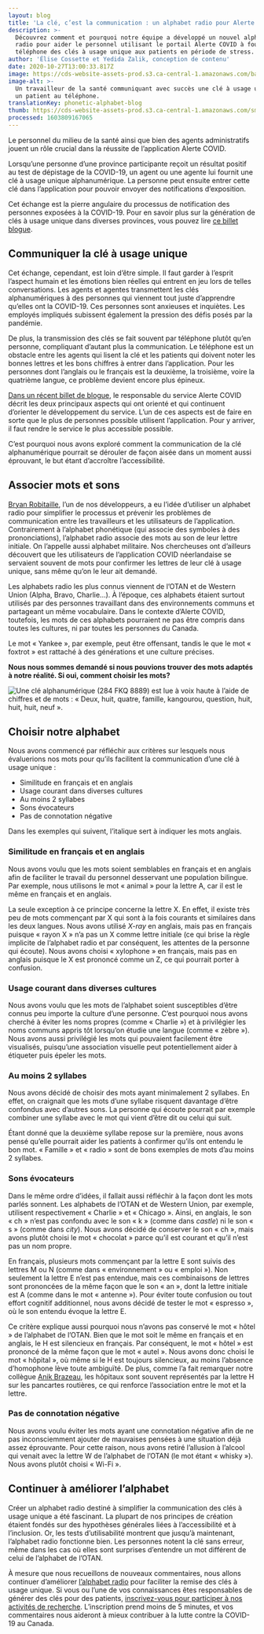 ```yaml
---
layout: blog
title: 'La clé, c’est la communication : un alphabet radio pour Alerte COVID'
description: >-
  Découvrez comment et pourquoi notre équipe a développé un nouvel alphabet
  radio pour aider le personnel utilisant le portail Alerte COVID à fournir par
  téléphone des clés à usage unique aux patients en période de stress.
author: 'Élise Cossette et Yedida Zalik, conception de contenu'
date: 2020-10-27T13:00:33.817Z
image: https://cds-website-assets-prod.s3.ca-central-1.amazonaws.com/banner_phonetic_alphabetic_blog_8f889946bb.jpg
image-alt: >-
  Un travailleur de la santé communiquant avec succès une clé à usage unique à
  un patient au téléphone.
translationKey: phonetic-alphabet-blog
thumb: https://cds-website-assets-prod.s3.ca-central-1.amazonaws.com/small_banner_phonetic_alphabetic_blog_8f889946bb.jpg
processed: 1603809167065
---
```

Le personnel du milieu de la santé ainsi que bien des agents administratifs jouent un rôle crucial dans la réussite de l’application Alerte COVID. 

Lorsqu’une personne d’une province participante reçoit un résultat positif au test de dépistage de la COVID-19, un agent ou une agente lui fournit une clé à usage unique alphanumérique. La personne peut ensuite entrer cette clé dans l’application pour pouvoir envoyer des notifications d’exposition.

Cet échange est la pierre angulaire du processus de notification des personnes exposées à la COVID-19. Pour en savoir plus sur la génération de clés à usage unique dans diverses provinces, vous pouvez lire [ce billet blogue](https://numerique.canada.ca/2020/09/03/r%C3%A9pondre-aux-besoins-des-autorit%C3%A9s-sanitaires-pour-d%C3%A9ployer-alerte-covid-partout-au-canada/).

## Communiquer la clé à usage unique

Cet échange, cependant, est loin d’être simple. Il faut garder à l’esprit l’aspect humain et les émotions bien réelles qui entrent en jeu lors de telles conversations. Les agents et agentes transmettent les clés alphanumériques à des personnes qui viennent tout juste d’apprendre qu’elles ont la COVID-19. Ces personnes sont anxieuses et inquiètes. Les employés impliqués subissent également la pression des défis posés par la pandémie. 

De plus, la transmission des clés se fait souvent par téléphone plutôt qu’en personne, compliquant d’autant plus la communication. Le téléphone est un obstacle entre les agents qui lisent la clé et les patients qui doivent noter les bonnes lettres et les bons chiffres à entrer dans l’application. Pour les personnes dont l’anglais ou le français est la deuxième, la troisième, voire la quatrième langue, ce problème devient encore plus épineux. 

[Dans un récent billet de blogue](https://numerique.canada.ca/2020/10/02/d%C3%A9velopper-un-service-efficace-de-notification-dexposition-comme-alerte-covid/), le responsable du service Alerte COVID décrit les deux principaux aspects qui ont orienté et qui continuent d’orienter le développement du service. L’un de ces aspects est de faire en sorte que le plus de personnes possible utilisent l’application. Pour y arriver, il faut rendre le service le plus accessible possible.

C’est pourquoi nous avons exploré comment la communication de la clé alphanumérique pourrait se dérouler de façon aisée dans un moment aussi éprouvant, le but étant d’accroître l’accessibilité.

## Associer mots et sons

[Bryan Robitaille](https://twitter.com/RobitailleBryan), l’un de nos développeurs, a eu l’idée d’utiliser un alphabet radio pour simplifier le processus et prévenir les problèmes de communication entre les travailleurs et les utilisateurs de l’application. Contrairement à l’alphabet phonétique (qui associe des symboles à des prononciations), l’alphabet radio associe des mots au son de leur lettre initiale. On l’appelle aussi alphabet militaire. Nos chercheuses ont d’ailleurs découvert que les utilisateurs de l’application COVID néerlandaise se servaient souvent de mots pour confirmer les lettres de leur clé à usage unique, sans même qu’on le leur ait demandé.

Les alphabets radio les plus connus viennent de l’OTAN et de Western Union (Alpha, Bravo, Charlie...). À l’époque, ces alphabets étaient surtout utilisés par des personnes travaillant dans des environnements communs et partageant un même vocabulaire. Dans le contexte d’Alerte COVID, toutefois, les mots de ces alphabets pourraient ne pas être compris dans toutes les cultures, ni par toutes les personnes du Canada.

Le mot « Yankee », par exemple, peut être offensant, tandis le que le mot « foxtrot » est rattaché à des générations et une culture précises. 

**Nous nous sommes demandé si nous pouvions trouver des mots adaptés à notre réalité. Si oui, comment choisir les mots?**

![Une clé alphanumérique (284 FKQ 8889) est lue à voix haute à l’aide de chiffres et de mots : « Deux, huit, quatre, famille, kangourou, question, huit, huit, huit, neuf ».](https://de2an9clyit2x.cloudfront.net/blog_phonetic_fr_aee145e594.jpg)

## Choisir notre alphabet

Nous avons commencé par réfléchir aux critères sur lesquels nous évaluerions nos mots pour qu’ils facilitent la communication d’une clé à usage unique :

* Similitude en français et en anglais
* Usage courant dans diverses cultures
* Au moins 2 syllabes
* Sons évocateurs
* Pas de connotation négative 

Dans les exemples qui suivent, l’italique sert à indiquer les mots anglais.

### Similitude en français et en anglais

Nous avons voulu que les mots soient semblables en français et en anglais afin de faciliter le travail du personnel desservant une population bilingue. Par exemple, nous utilisons le mot « animal » pour la lettre A, car il est le même en français et en anglais.

La seule exception à ce principe concerne la lettre X. En effet, il existe très peu de mots commençant par X qui sont à la fois courants et similaires dans les deux langues. Nous avons utilisé *X-ray* en anglais, mais pas en français puisque « rayon X » n’a pas un X comme lettre initiale (ce qui brise la règle implicite de l’alphabet radio et par conséquent, les attentes de la personne qui écoute). Nous avons choisi « xylophone » en français, mais pas en anglais puisque le X est prononcé comme un Z, ce qui pourrait porter à confusion.

### Usage courant dans diverses cultures

Nous avons voulu que les mots de l’alphabet soient susceptibles d’être connus peu importe la culture d’une personne. C’est pourquoi nous avons cherché à éviter les noms propres (comme « Charlie ») et à privilégier les noms communs appris tôt lorsqu’on étudie une langue (comme « zèbre »). Nous avons aussi privilégié les mots qui pouvaient facilement être visualisés, puisqu’une association visuelle peut potentiellement aider à étiqueter puis épeler les mots.

### Au moins 2 syllabes

Nous avons décidé de choisir des mots ayant minimalement 2 syllabes. En effet, on craignait que les mots d’une syllabe risquent davantage d’être confondus avec d’autres sons. La personne qui écoute pourrait par exemple combiner une syllabe avec le mot qui vient d’être dit ou celui qui suit. 

Étant donné que la deuxième syllabe repose sur la première, nous avons pensé qu’elle pourrait aider les patients à confirmer qu’ils ont entendu le bon mot. « Famille » et « radio » sont de bons exemples de mots d’au moins 2 syllabes. 

### Sons évocateurs

Dans le même ordre d’idées, il fallait aussi réfléchir à la façon dont les mots parlés sonnent. Les alphabets de l’OTAN et de Western Union, par exemple, utilisent respectivement « Charlie » et « Chicago ». Ainsi, en anglais, le son « ch » n’est pas confondu avec le son « k » (comme dans *castle*) ni le son « s » (comme dans *city*). Nous avons décidé de conserver le son « ch », mais avons plutôt choisi le mot « chocolat » parce qu’il est courant et qu’il n’est pas un nom propre.

En français, plusieurs mots commençant par la lettre E sont suivis des lettres M ou N (comme dans « environnement » ou « emploi »). Non seulement la lettre E n’est pas entendue, mais ces combinaisons de lettres sont prononcées de la même façon que le son « an », dont la lettre initiale est A (comme dans le mot « antenne »). Pour éviter toute confusion ou tout effort cognitif additionnel, nous avons décidé de tester le mot « espresso », où le son entendu évoque la lettre E.

Ce critère explique aussi pourquoi nous n’avons pas conservé le mot « hôtel » de l’alphabet de l’OTAN. Bien que le mot soit le même en français et en anglais, le H est silencieux en français. Par conséquent, le mot « hôtel » est prononcé de la même façon que le mot « autel ». Nous avons donc choisi le mot « hôpital », où même si le H est toujours silencieux, au moins l’absence d’homophone lève toute ambiguïté. De plus, comme l’a fait remarquer notre collègue [Anik Brazeau](https://twitter.com/BrazeauAnik), les hôpitaux sont souvent représentés par la lettre H sur les pancartes routières, ce qui renforce l’association entre le mot et la lettre.

### Pas de connotation négative

Nous avons voulu éviter les mots ayant une connotation négative afin de ne pas inconsciemment ajouter de mauvaises pensées à une situation déjà assez éprouvante. Pour cette raison, nous avons retiré l’allusion à l’alcool qui venait avec la lettre W de l’alphabet de l’OTAN (le mot étant « whisky »). Nous avons plutôt choisi « Wi-Fi ». 

## Continuer à améliorer l’alphabet

Créer un alphabet radio destiné à simplifier la communication des clés à usage unique a été fascinant. La plupart de nos principes de création étaient fondés sur des hypothèses générales liées à l’accessibilité et à l’inclusion. Or, les tests d’utilisabilité montrent que jusqu’à maintenant, l’alphabet radio fonctionne bien. Les personnes notent la clé sans erreur, même dans les cas où elles sont surprises d’entendre un mot différent de celui de l’alphabet de l’OTAN.

À mesure que nous recueillons de nouveaux commentaires, nous allons continuer d’améliorer [l’alphabet radio](https://numerique.canada.ca/alphabet-radio/) pour faciliter la remise des clés à usage unique. Si vous ou l’une de vos connaissances êtes responsables de générer des clés pour des patients, [inscrivez-vous pour participer à nos activités de recherche](https://numerique.canada.ca/inscription-recherche-alerte-covid/). L’inscription prend moins de 5 minutes, et vos commentaires nous aideront à mieux contribuer à la lutte contre la COVID-19 au Canada.
